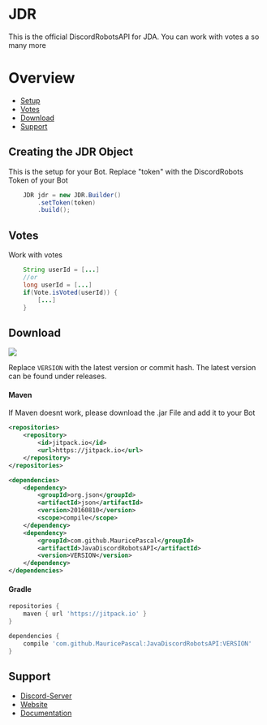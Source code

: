 # JDR
This is the official DiscordRobotsAPI for JDA. You can work with votes a so many more

# Overview
* [Setup](https://github.com/MauricePascal/JavaDiscordRobotsAPI/blob/master/README.md#creating-the-discordrobotsapi-object)
* [Votes](https://github.com/MauricePascal/JavaDiscordRobotsAPI/blob/master/README.md#votes)
* [Download](https://github.com/MauricePascal/JavaDiscordRobotsAPI/blob/master/README.md#download)
* [Support](https://github.com/MauricePascal/JavaDiscordRobotsAPI/blob/master/README.md#support)

## Creating the JDR Object
This is the setup for your Bot. Replace "token" with the DiscordRobots Token of your Bot
 
```java
    JDR jdr = new JDR.Builder()
        .setToken(token)
        .build();
```

## Votes
Work with votes

```java
    String userId = [...]
    //or
    long userId = [...]
    if(Vote.isVoted(userId)) {
        [...]
    }
```

## Download
[![](https://jitpack.io/v/MauricePascal/JavaDiscordRobotsAPI.svg)](https://jitpack.io/#MauricePascal/JavaDiscordRobotsAPI)

Replace `VERSION` with the latest version or commit hash. The latest version can be found under releases.

#### Maven

If Maven doesnt work, please download the .jar File and add it to your Bot

```xml
<repositories>
    <repository>
        <id>jitpack.io</id>
        <url>https://jitpack.io</url>
    </repository>
</repositories>
```
```xml
<dependencies>
    <dependency>
        <groupId>org.json</groupId>
        <artifactId>json</artifactId>
        <version>20160810</version>
        <scope>compile</scope>
    </dependency>
    <dependency>
        <groupId>com.github.MauricePascal</groupId>
        <artifactId>JavaDiscordRobotsAPI</artifactId>
        <version>VERSION</version>
    </dependency>
</dependencies>
```

#### Gradle 
```gradle
repositories {
    maven { url 'https://jitpack.io' }
}
```
```gradle
dependencies {
    compile 'com.github.MauricePascal:JavaDiscordRobotsAPI:VERSION'
}
```

## Support
* [Discord-Server](https://discord.gg/ExCrcDX)
* [Website](https://www.keksstudios.tk/discordrobots)
* [Documentation](#)
